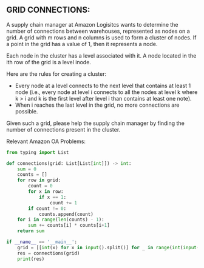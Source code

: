 ## GRID CONNECTIONS:

A supply chain manager at Amazon Logisitcs wants to determine the number of connections between warehouses, represented as nodes on a grid. A grid with m rows and n columns is used to form a cluster of nodes. If a point in the grid has a value of 1, then it represents a node.

Each node in the cluster has a level associated with it. A node located in the ith row of the grid is a level inode.

Here are the rules for creating a cluster:

- Every node at a level connects to the next level that contains at least 1 node (i.e., every node at level i connects to all the nodes at level k where k > i and k is the first level after level i than contains at least one note).
- When i reaches the last level in the grid, no more connections are possible.

Given such a grid, please help the supply chain manager by finding the number of connections present in the cluster.

Relevant Amazon OA Problems:

```python
from typing import List

def connections(grid: List[List[int]]) -> int:
    sum = 0
    counts = []
    for row in grid:
        count = 0
        for x in row:
            if x == 1:
                count += 1
        if count != 0:
            counts.append(count)
    for i in range(len(counts) - 1):
        sum += counts[i] * counts[i+1]
    return sum

if __name__ == '__main__':
    grid = [[int(x) for x in input().split()] for _ in range(int(input()))]
    res = connections(grid)
    print(res)
```

